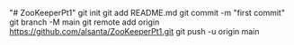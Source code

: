 "# ZooKeeperPt1"  git init git add README.md git commit -m "first commit" git branch -M main git remote add origin https://github.com/alsanta/ZooKeeperPt1.git git push -u origin main
